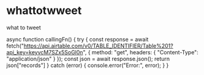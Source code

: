 # whattotwweet
what to tweet

async function callingFn() {
      try {
          const response = await fetch("https://api.airtable.com/v0/TABLE_IDENTIFIER/Table%201?api_key=keyvcM7SZx5SoGl0n", {
              method: "get",
              headers: {
                  "Content-Type": "application/json"
              }
          });
          const json = await response.json();
          return json["records"]
      } catch (error) {
          console.error("Error:", error);
      }
  }
  
